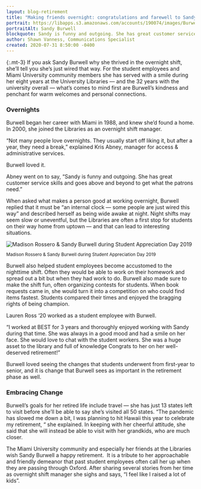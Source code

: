 ```yaml
--- 
layout: blog-retirement
title: "Making friends overnight: congratulations and farewell to Sandy Burwell"
portrait: https://libapps.s3.amazonaws.com/accounts/190074/images/Burwell_sandy_O32917.jpg
portraitAlt: Sandy Burwell
blockquote: Sandy is funny and outgoing. She has great customer service skills and goes above and beyond to get what the patrons need.
author: Shawn Vanness, Communications Specialist
created: 2020-07-31 8:50:00 -0400 
---
```

{:.mt-3}
If you ask Sandy Burwell why she thrived in the overnight shift, she’ll tell you she’s just wired that way. For the student employees and Miami University community members she has served with a smile during her eight years at the University Libraries — and the 32 years with the university overall — what’s comes to mind first are Burwell’s kindness and penchant for warm welcomes and personal connections.

### **Overnights**

Burwell began her career with Miami in 1988, and knew she’d found a home. In 2000, she joined the Libraries as an overnight shift manager.

“Not many people love overnights. They usually start off liking it, but after a year, they need a break,” explained Kris Abney, manager for access &amp; administrative services.

Burwell loved it.

Abney went on to say, “Sandy is funny and outgoing. She has great customer service skills and goes above and beyond to get what the patrons need.”

When asked what makes a person good at working overnight, Burwell replied that it must be “an internal clock — some people are just wired this way” and described herself as being wide awake at night. Night shifts may seem slow or uneventful, but the Libraries are often a first stop for students on their way home from uptown — and that can lead to interesting situations.

<div class="w-50 float-right m-4">
<img class="img-fluid" alt="Madison Rossero &amp; Sandy Burwell during Student Appreciation Day 2019" src="https://libapps.s3.amazonaws.com/accounts/190074/images/19-11-19_Student_Appreciation_3.jpg">
<p class="mt-2 text-center" style="font-size:smaller">Madison Rossero &amp; Sandy Burwell during Student Appreciation Day 2019</p>
</div>

Burwell also helped student employees become accustomed to the nighttime shift. Often they would be able to work on their homework and spread out a bit but when they had work to do. Burwell also made sure to make the shift fun, often organizing contests for students. When book requests came in, she would turn it into a competition on who could find items fastest. Students compared their times and enjoyed the bragging rights of being champion.

Lauren Ross ‘20 worked as a student employee with Burwell.

“I worked at BEST for 3 years and thoroughly enjoyed working with Sandy during that time. She was always in a good mood and had a smile on her face. She would love to chat with the student workers. She was a huge asset to the library and full of knowledge Congrats to her on her well-deserved retirement!”

Burwell loved seeing the changes that students underwent from first-year to senior, and it is change that Burwell sees as important in the retirement phase as well.


### **Embracing Change**

Burwell’s goals for her retired life include travel —&nbsp;she has just 13 states left to visit before she’ll be able to say she’s visited all 50 states. “The pandemic has slowed me down a bit, I was planning to hit Hawaii this year to celebrate my retirement, “ she explained. In keeping with her cheerful attitude, she said that she will instead be able to visit with her grandkids, who are much closer.

The Miami University community and especially her friends at the Libraries wish Sandy Burwell a happy retirement.&nbsp;&nbsp;It is a tribute to her approachable and friendly demeanor that past student employees often call her up when they are passing through Oxford. After sharing several stories from her time as overnight shift manager she sighs and says, “I feel like I raised a lot of kids”.